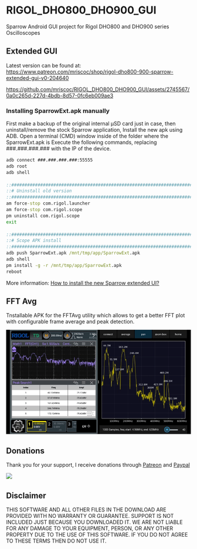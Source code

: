 # RIGOL_DHO800_DHO900_GUI
Sparrow Android GUI project for Rigol DHO800 and DHO900 series Oscilloscopes

## Extended GUI

Latest version can be found at: https://www.patreon.com/mriscoc/shop/rigol-dho800-900-sparrow-extended-gui-v0-204640

https://github.com/mriscoc/RIGOL_DHO800_DHO900_GUI/assets/2745567/0a0c265d-227d-4bdb-8d57-0fc6eb009ae3

### Installing SparrowExt.apk manually
First make a backup of the original internal µSD card just in case,
then uninstall/remove the stock Sparrow application, Install the new apk using ADB.
Open a terminal (CMD) window inside of the folder where the SparrowExt.apk is
Execute the following commands, replacing ###.###.###.### with the IP
of the device.
```cmd
adb connect ###.###.###.###:55555
adb root
adb shell

::####################################################################################
::# Uninstall old version
::####################################################################################
am force-stop com.rigol.launcher
am force-stop com.rigol.scope
pm uninstall com.rigol.scope
exit

::####################################################################################
::# Scope APK install
::####################################################################################
adb push SparrowExt.apk /mnt/tmp/app/SparrowExt.apk
adb shell
pm install -g -r /mnt/tmp/app/SparrowExt.apk
reboot
```

More information: [How to install the new Sparrow extended UI?](https://github.com/mriscoc/RIGOL_DHO800_DHO900_GUI/discussions/4)

## FFT Avg
Tnstallable APK for the FFTAvg utility which allows to get a better FFT plot with configurable frame average and peak detection.

![](https://github.com/mriscoc/RIGOL_DHO800_DHO900_GUI/blob/master/img/fftavg.gif?raw=true)


## Donations
Thank you for your support, I receive donations through [Patreon](https://www.patreon.com/mriscoc) and [Paypal](https://www.paypal.com/donate/?business=85SPAAR6UZEE8)   

[<img src="https://www.paypalobjects.com/en_US/i/btn/btn_donateCC_LG.gif">](https://www.paypal.com/donate?business=85SPAAR6UZEE8&currency_code=USD)   

## Disclaimer  

THIS SOFTWARE AND ALL OTHER FILES IN THE DOWNLOAD ARE PROVIDED WITH NO WARRANTY OR GUARANTEE. SUPPORT IS NOT INCLUDED JUST BECAUSE YOU DOWNLOADED IT. WE ARE NOT LIABLE FOR ANY DAMAGE TO YOUR EQUIPMENT, PERSON, OR ANY OTHER PROPERTY DUE TO THE USE OF THIS SOFTWARE. IF YOU DO NOT AGREE TO THESE TERMS THEN DO NOT USE IT.
